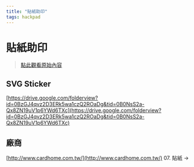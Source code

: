 ```yaml
---
title: "貼紙助印"
tags: hackpad
---
```


# 貼紙助印

> [點此觀看原始內容](https://g0v.hackpad.tw/5JPW1uVnoGf)


## SVG Sticker

[https://drive.google.com/folderview?id=0BzGJ4qvz2D3ERk5wa1czQ2ROaDg&tid=0B0NsS2a-Qx8ZN19uV1p6YWd6TXc](https://drive.google.com/folderview?id=0BzGJ4qvz2D3ERk5wa1czQ2ROaDg&tid=0B0NsS2a-Qx8ZN19uV1p6YWd6TXc)

## 廠商

[http://www.cardhome.com.tw/](http://www.cardhome.com.tw/)
07\. 貼紙 →

